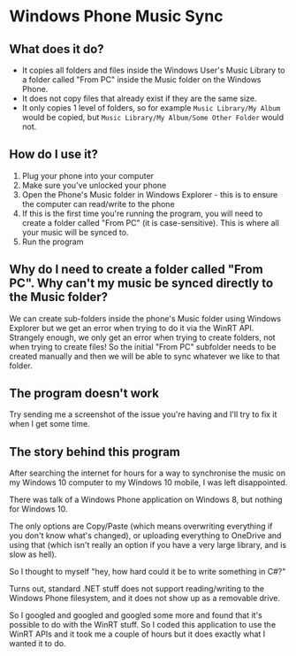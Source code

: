 # Windows Phone Music Sync

## What does it do?
- It copies all folders and files inside the Windows User's Music Library to a folder called "From PC" inside the
Music folder on the Windows Phone.
- It does not copy files that already exist if they are the same size.
- It only copies 1 level of folders, so for example `Music Library/My Album` would be copied,
but `Music Library/My Album/Some Other Folder` would not.

## How do I use it?
1. Plug your phone into your computer
2. Make sure you've unlocked your phone
3. Open the Phone's Music folder in Windows Explorer - this is to ensure the computer can read/write to the phone
4. If this is the first time you're running the program, you will need to create a folder called "From PC"
(it is case-sensitive). This is where all your music will be synced to.
5. Run the program

## Why do I need to create a folder called "From PC". Why can't my music be synced directly to the Music folder?
We can create sub-folders inside the phone's Music folder using Windows Explorer but we get an error when trying to
do it via the WinRT API. Strangely enough, we only get an error when trying to create folders, not when trying to create files!
So the initial "From PC" subfolder needs to be created manually and then we will be able to sync whatever we like to that folder.

## The program doesn't work
Try sending me a screenshot of the issue you're having and I'll try to fix it when I get some time.

## The story behind this program
After searching the internet for hours for a way to synchronise the music on my Windows 10 computer to my Windows
10 mobile, I was left disappointed.

There was talk of a Windows Phone application on Windows 8, but nothing for Windows 10.

The only options are Copy/Paste (which means overwriting everything if you don't know what's changed),
or uploading everything to OneDrive and using that (which isn't really an option if you have a very large library,
and is slow as hell).

So I thought to myself "hey, how hard could it be to write something in C#?"

Turns out, standard .NET stuff does not support reading/writing to the Windows Phone filesystem, and it does not
show up as a removable drive.

So I googled and googled and googled some more and found that it's possible to do with the WinRT stuff. So I coded this
application to use the WinRT APIs and it took me a couple of hours but it does exactly what I wanted it to do.